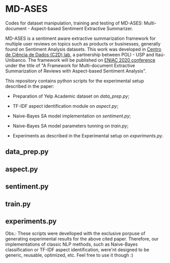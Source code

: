 # MD-ASES
Codes for dataset manipulation, training and testing of MD-ASES: Multi-document - Aspect-based Sentiment Extractive Summarizer. 

MD-ASES is a sentiment aware extractive summarization framework for multiple user reviews on topics such as products or businesses, generally found on Sentiment Analysis datasets. This work was developed in [Centro de Ciência de Dados (C2D) lab](http://c2d.poli.usp.br/), a partnership between POLI - USP and Itaú-Unibanco. The framework will be published on [ENIAC 2020 conference](http://www2.sbc.org.br/bracis2020/eniac.html) under the title of "A Framework for Multi-document Extractive Summarization of Reviews with Aspect-based Sentiment Analysis".

This repository contains python scripts for the experimental setup described in the paper:

* Preparation of Yelp Academic dataset on *data_prep.py*;

* TF-IDF aspect identification module on *aspect.py*;

* Naive-Bayes SA model implementation on *sentiment.py*;

* Naive-Bayes SA model parameters tunning on *train.py*;

* Experiments as described in the Experimental setup on *experiments.py*. 

## data_prep.py

## aspect.py

## sentiment.py

## train.py

## experiments.py

Obs.: These scripts were develloped with the exclusive porpuse of generating experimental results for the above cited paper. Therefore, our implementations of classic NLP methods, such as Naive-Bayes classification or TF-IDF aspect identification, were'nt designed to be generic, reusable, optimized, etc. Feel free to use it though :)  